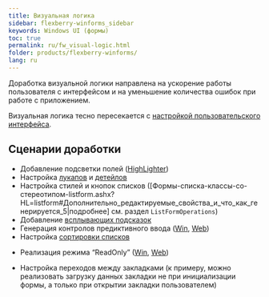 ```yaml
---
title: Визуальная логика
sidebar: flexberry-winforms_sidebar
keywords: Windows UI (формы)
toc: true
permalink: ru/fw_visual-logic.html
folder: products/flexberry-winforms/
lang: ru
---
```


Доработка визуальной логики направлена на ускорение работы пользователя с интерфейсом и на уменьшение количества ошибок при работе с приложением.

Визуальная логика тесно пересекается с [настройкой пользовательского интерфейса](fw_customizing-the-user-interface.html).

## Сценарии доработки

* Добавление подсветки полей ([HighLighter](fw_high-lighter.html))
* Настройка [лукапов](fa_lookup-overview.html) и [детейлов](fo_detail-associations-properties.html)
* Настройка стилей и кнопок списков ([Формы-списка-классы-со-стереотипом-listform.ashx?HL=listform#Дополнительно_редактируемые_свойства_и_что_как_генерируется_5|подробнее] см. раздел `ListFormOperations`)
* Добавление [всплывающих подсказок](http://msdn.microsoft.com/ru-ru/library/system.windows.forms.tooltip.aspx)
* Генерация контролов предиктивного ввода ([Win](fw_predict-input.html), [Web](fa_predict-input-web.html))
* Настройка [сортировки списков](fw_list-sort.html)
<!--* Добавление поиска по списку и\или собственных фильтров для списков-->
* Реализация режима “ReadOnly” ([Win](fw_readonly-win.html), [Web](fa_read-only-web.html))
<!--* Добавление плоского списка к иерархическому-->
* Настройка переходов между закладками (к примеру, можно реализовать загрузку данных закладки не при инициализации формы, а только при открытии закладки пользователем)
